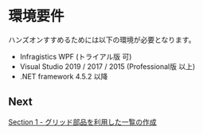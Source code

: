# 環境要件

ハンズオンすすめるためには以下の環境が必要となります。

* Infragistics WPF (トライアル版 可)
* Visual Studio 2019 / 2017 / 2015 (Professional版 以上)
* .NET framework 4.5.2 以降

## Next
[Section 1 - グリッド部品を利用した一覧の作成](01-Use-Infragistics-Grid-control/01-00-Overview-of-Section1.md)